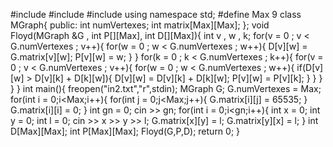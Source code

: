 #include<iostream>
#include<map>
#include<set>
using namespace std;
#define Max 9
class MGraph{
public:
    int numVertexes;
    int matrix[Max][Max];
};
void Floyd(MGraph &G , int P[][Max], int D[][Max]){
	int v , w , k;
	for(v = 0 ; v < G.numVertexes ; v++){
		for(w = 0 ; w < G.numVertexes ; w++){
			D[v][w] = G.matrix[v][w];
			P[v][w] = w;
		}
	}
	for(k = 0 ; k < G.numVertexes ; k++){
		for(v = 0 ; v < G.numVertexes ; v++){
			for(w = 0 ; w < G.numVertexes ; w++){
				if(D[v][w] > D[v][k] + D[k][w]){
					D[v][w] = D[v][k] + D[k][w];
					P[v][w] = P[v][k];
				}
			}
		}
	}
}
int main(){
	freopen("in2.txt","r",stdin);
	MGraph G;
	G.numVertexes = Max;
	for(int i = 0;i<Max;i++){
		for(int j = 0;j<Max;j++){
			G.matrix[i][j] = 65535;
		}
		G.matrix[i][i] = 0;
	}
	int gn = 0;
	cin >> gn;
	for(int i = 0;i<gn;i++){
		int x = 0;
		int y = 0;
		int l = 0;
		cin >> x >> y >> l;
		G.matrix[x][y] = l;
		G.matrix[y][x] = l;
	}
	int D[Max][Max];
	int P[Max][Max];
	Floyd(G,P,D);
	return 0;
}
